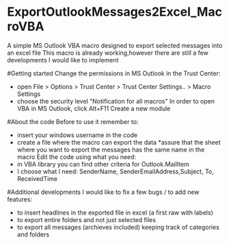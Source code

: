 ExportOutlookMessages2Excel_MacroVBA
====================================

A simple MS Outlook VBA macro designed to export selected messages into an excel file
This macro is already working,however there are still a few developments I would like to implement

#Getting started
Change the permissions in MS Outlook in the Trust Center:
  * open File > Options > Trust Center > Trust Center Settings.. > Macro Settings
  * choose the security level "Notification for all macros"
In order to open VBA in MS Outlook, click Alt+F11
  Create a new module

#About the code
Before to use it remember to:
  * insert your windows username in the code
  * create a file where the macro can export the data
  *assure that the sheet where you want to export the messages has the same name in the macro
Edit the code using what you need:
  * in VBA library you can find other criteria for Outlook.MailItem
  * I choose what I need: SenderName, SenderEmailAddress,Subject, To, ReceivedTime

  
  
#Additional developments
I would like to fix a few bugs / to add new features:
  * to insert headlines in the exported file in excel (a first raw with labels)
  * to export entire folders and not just selected files
  * to export all messages (archieves included) keeping track of categories and folders
